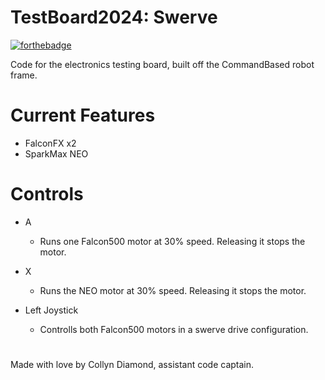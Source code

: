 # TestBoard2024: Swerve

[![forthebadge](https://forthebadge.com/images/badges/built-with-love.png)](http://forthebadge.com)

Code for the electronics testing board, built off the CommandBased robot frame. 

# Current Features

- FalconFX x2
- SparkMax NEO

# Controls

- A
  - Runs one Falcon500 motor at 30% speed. Releasing it stops the motor.

- X
  - Runs the NEO motor at 30% speed. Releasing it stops the motor.

- Left Joystick
  - Controlls both Falcon500 motors in a swerve drive configuration.
 

#
Made with love by Collyn Diamond, assistant code captain.

